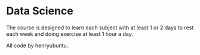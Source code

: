 # Data Science

The course is designed to learn each subject with at least 1 or 2 days to rest each week
and doing exercise at least 1 hour a day.

All code by henryubuntu.

